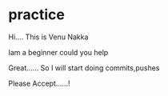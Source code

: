 # practice

Hi.... This is Venu Nakka

Iam a beginner could you help

Great...... So I will start doing commits,pushes 

Please Accept......!  
